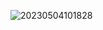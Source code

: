 


![20230504101828](https://user-images.githubusercontent.com/75996200/236148815-d3d5b329-c252-4a99-8b42-fa8d533338d0.png)

